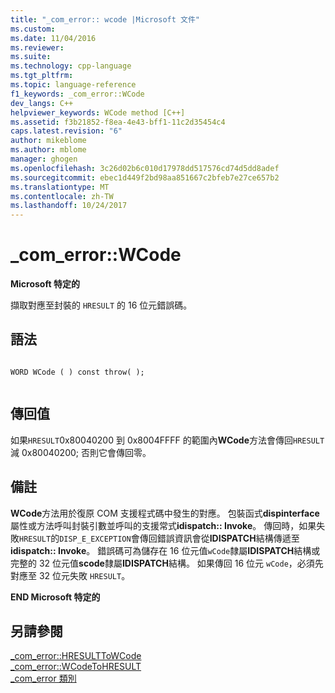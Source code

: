 ```yaml
---
title: "_com_error:: wcode |Microsoft 文件"
ms.custom: 
ms.date: 11/04/2016
ms.reviewer: 
ms.suite: 
ms.technology: cpp-language
ms.tgt_pltfrm: 
ms.topic: language-reference
f1_keywords: _com_error::WCode
dev_langs: C++
helpviewer_keywords: WCode method [C++]
ms.assetid: f3b21852-f8ea-4e43-bff1-11c2d35454c4
caps.latest.revision: "6"
author: mikeblome
ms.author: mblome
manager: ghogen
ms.openlocfilehash: 3c26d02b6c010d17978dd517576cd74d5dd8adef
ms.sourcegitcommit: ebec1d449f2bd98aa851667c2bfeb7e27ce657b2
ms.translationtype: MT
ms.contentlocale: zh-TW
ms.lasthandoff: 10/24/2017
---
```

# <a name="comerrorwcode"></a>_com_error::WCode
**Microsoft 特定的**  
  
 擷取對應至封裝的 `HRESULT` 的 16 位元錯誤碼。  
  
## <a name="syntax"></a>語法  
  
```  
  
WORD WCode ( ) const throw( );  
  
```  
  
## <a name="return-value"></a>傳回值  
 如果`HRESULT`0x80040200 到 0x8004FFFF 的範圍內**WCode**方法會傳回`HRESULT`減 0x80040200; 否則它會傳回零。  
  
## <a name="remarks"></a>備註  
 **WCode**方法用於復原 COM 支援程式碼中發生的對應。 包裝函式**dispinterface**屬性或方法呼叫封裝引數並呼叫的支援常式**idispatch:: Invoke**。 傳回時，如果失敗`HRESULT`的`DISP_E_EXCEPTION`會傳回錯誤資訊會從**IDISPATCH**結構傳遞至**idispatch:: Invoke**。 錯誤碼可為儲存在 16 位元值`wCode`隸屬**IDISPATCH**結構或完整的 32 位元值**scode**隸屬**IDISPATCH**結構。 如果傳回 16 位元 `wCode`，必須先對應至 32 位元失敗 `HRESULT`。  
  
 **END Microsoft 特定的**  
  
## <a name="see-also"></a>另請參閱  
 [_com_error::HRESULTToWCode](../cpp/com-error-hresulttowcode.md)   
 [_com_error::WCodeToHRESULT](../cpp/com-error-wcodetohresult.md)   
 [_com_error 類別](../cpp/com-error-class.md)